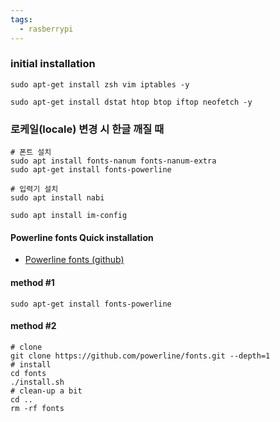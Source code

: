 ```yaml
---
tags:
  - rasberrypi
---
```

### initial installation
```shell
sudo apt-get install zsh vim iptables -y

sudo apt-get install dstat htop btop iftop neofetch -y
```


### 로케일(locale) 변경 시 한글 깨질 때
```shell
# 폰트 설치
sudo apt install fonts-nanum fonts-nanum-extra
sudo apt-get install fonts-powerline

# 입력기 설치
sudo apt install nabi

sudo apt install im-config
```



#### Powerline fonts Quick installation
- [Powerline fonts (github)](https://github.com/powerline/fonts#powerline-fonts)
#### method #1
```shell
sudo apt-get install fonts-powerline
```

#### method #2
```shell
# clone
git clone https://github.com/powerline/fonts.git --depth=1
# install
cd fonts
./install.sh
# clean-up a bit
cd ..
rm -rf fonts
```